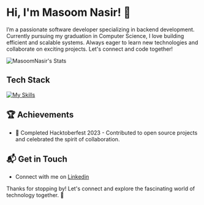 # Hi, I'm Masoom Nasir! 👋

I’m a passionate software developer specializing in backend development. Currently pursuing my graduation in Computer Science, I love building efficient and scalable systems. Always eager to learn new technologies and collaborate on exciting projects. Let's connect and code together!

![MasoomNasir's Stats](https://github-readme-stats.vercel.app/api?username=MasoomNasir&theme=vue-dark&show_icons=true&hide_border=true&count_private=true)


## Tech Stack
[![My Skills](https://skillicons.dev/icons?i=c,cpp,js,ts,nodejs,nestjs,express,prisma,redis,mongodb,git,github,nginx,aws,heroku,npm,pnpm,postman)](https://skillicons.dev)


 ## 🏆 Achievements

- 🌟 Completed Hacktoberfest 2023 - Contributed to open source projects and celebrated the spirit of collaboration.


## 📬 Get in Touch

- Connect with me on [Linkedin](https://www.linkedin.com/in/masoom-nasir/)

Thanks for stopping by! Let's connect and explore the fascinating world of technology together. 🚀



<!--

Here are some ideas to get you started:

- 🔭 I’m currently working on ...
- 🌱 I’m currently learning ...
- 👯 I’m looking to collaborate on ...
- 🤔 I’m looking for help with ...
- 💬 Ask me about ...
- 📫 How to reach me: ...
- 😄 Pronouns: ...
- ⚡ Fun fact: ...
-->
